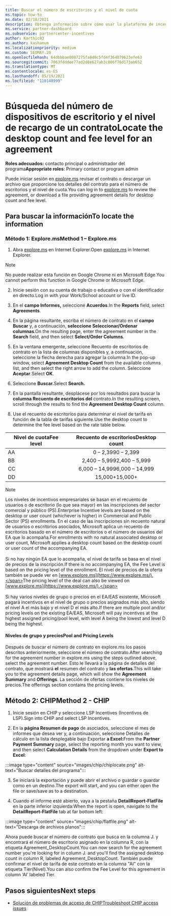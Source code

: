 ```yaml
---
title: Buscar el número de escritorios y el nivel de cuota
ms.topic: how-to
ms.date: 02/18/2021
description: Obtenga información sobre cómo usar la plataforma de incentivos de canal (CHIP) para encontrar la información de nivel de cuota y recuento de escritorio para un contrato.
ms.service: partner-dashboard
ms.subservice: partnercenter-incentives
author: Karthic83
ms.author: kashanum
ms.localizationpriority: medium
ms.custom: SEOMAY.20
ms.openlocfilehash: 64dbbbae0087275fa8d0c5fd4f364079623efe63
ms.sourcegitcommit: 7063fdddee77ad2d8e627ab3c806f76d173ab652
ms.translationtype: MT
ms.contentlocale: es-ES
ms.lasthandoff: 05/19/2021
ms.locfileid: "110148999"
---
```

# <a name="locate-the-desktop-count-and-fee-level-for-an-agreement"></a><span data-ttu-id="d86ea-103">Búsqueda del número de dispositivos de escritorio y el nivel de recargo de un contrato</span><span class="sxs-lookup"><span data-stu-id="d86ea-103">Locate the desktop count and fee level for an agreement</span></span>

<span data-ttu-id="d86ea-104">**Roles adecuados:** contacto principal o administrador del programa</span><span class="sxs-lookup"><span data-stu-id="d86ea-104">**Appropriate roles**: Primary contact or program admin</span></span>

<span data-ttu-id="d86ea-105">Puede iniciar sesión en [explore.ms](https://www.explore.ms/) revisar el contrato o descargar un archivo que proporcione los detalles del contrato para el número de escritorios y el nivel de cuota.</span><span class="sxs-lookup"><span data-stu-id="d86ea-105">You can log in to [explore.ms](https://www.explore.ms/) to review the agreement, or download a file providing agreement details for desktop count and fee level.</span></span>

## <a name="to-locate-the-information"></a><span data-ttu-id="d86ea-106">Para buscar la información</span><span class="sxs-lookup"><span data-stu-id="d86ea-106">To locate the information</span></span>

### <a name="method-1--explorems"></a><span data-ttu-id="d86ea-107">Método 1: Explore.ms</span><span class="sxs-lookup"><span data-stu-id="d86ea-107">Method 1 – Explore.ms</span></span>

1. <span data-ttu-id="d86ea-108">Abra [explore.ms](https://www.explore.ms/) en Internet Explorer.</span><span class="sxs-lookup"><span data-stu-id="d86ea-108">Open [explore.ms](https://www.explore.ms/) in Internet Explorer.</span></span> 

>[!Note]
><span data-ttu-id="d86ea-109">No puede realizar esta función en Google Chrome ni en Microsoft Edge.</span><span class="sxs-lookup"><span data-stu-id="d86ea-109">You cannot perform this function in Google Chrome or Microsoft Edge.</span></span>

2. <span data-ttu-id="d86ea-110">Inicie sesión con su cuenta de trabajo o educativa o con el identificador en directo.</span><span class="sxs-lookup"><span data-stu-id="d86ea-110">Log in with your Work/School account or live ID.</span></span>  

3. <span data-ttu-id="d86ea-111">En el **campo Informes,** seleccione **Acuerdos**.</span><span class="sxs-lookup"><span data-stu-id="d86ea-111">In the **Reports** field, select **Agreements**.</span></span>

4. <span data-ttu-id="d86ea-112">En la página resultante, escriba el número de contrato en el **campo Buscar** y, a continuación, **seleccione Seleccionar/Ordenar columnas**.</span><span class="sxs-lookup"><span data-stu-id="d86ea-112">On the resulting page, enter the agreement number in the **Search** field, and then select **Select/Order Columns**.</span></span>

5. <span data-ttu-id="d86ea-113">En la ventana emergente,  seleccione Recuento de escritorios de contrato en la lista de columnas disponibles y, a continuación, seleccione la flecha derecha para agregar la columna.</span><span class="sxs-lookup"><span data-stu-id="d86ea-113">In the pop-up window, select **Agreement Desktop Count** from the available columns list, and then select the right arrow to add the column.</span></span> <span data-ttu-id="d86ea-114">Seleccione **Aceptar**.</span><span class="sxs-lookup"><span data-stu-id="d86ea-114">Select **OK**.</span></span>

6. <span data-ttu-id="d86ea-115">Seleccione **Buscar.**</span><span class="sxs-lookup"><span data-stu-id="d86ea-115">Select **Search.**</span></span>

7. <span data-ttu-id="d86ea-116">En la pantalla resultante, desplácese por los resultados para buscar la **columna Recuento de escritorios del** contrato.</span><span class="sxs-lookup"><span data-stu-id="d86ea-116">In the resulting screen, scroll through the results to find the **Agreement Desktop Count** column.</span></span> 

8. <span data-ttu-id="d86ea-117">Use el recuento de escritorios para determinar el nivel de tarifa en función de la tabla de tarifas siguiente.</span><span class="sxs-lookup"><span data-stu-id="d86ea-117">Use the desktop count to determine the fee level based on the rate table below.</span></span>  

| <span data-ttu-id="d86ea-118">Nivel de cuota</span><span class="sxs-lookup"><span data-stu-id="d86ea-118">Fee level</span></span> | <span data-ttu-id="d86ea-119">Recuento de escritorios</span><span class="sxs-lookup"><span data-stu-id="d86ea-119">Desktop count</span></span> |
| ------ | :-----------: |
|  <span data-ttu-id="d86ea-120">A</span><span class="sxs-lookup"><span data-stu-id="d86ea-120">A</span></span> | <span data-ttu-id="d86ea-121">0 – 2,399</span><span class="sxs-lookup"><span data-stu-id="d86ea-121">0 – 2,399</span></span>    |
|  <span data-ttu-id="d86ea-122">B</span><span class="sxs-lookup"><span data-stu-id="d86ea-122">B</span></span> | <span data-ttu-id="d86ea-123">2,400 – 5,999</span><span class="sxs-lookup"><span data-stu-id="d86ea-123">2,400 – 5,999</span></span>    |
|  <span data-ttu-id="d86ea-124">C</span><span class="sxs-lookup"><span data-stu-id="d86ea-124">C</span></span> | <span data-ttu-id="d86ea-125">6,000 – 14,999</span><span class="sxs-lookup"><span data-stu-id="d86ea-125">6,000 – 14,999</span></span>    |
|  <span data-ttu-id="d86ea-126">D</span><span class="sxs-lookup"><span data-stu-id="d86ea-126">D</span></span> | <span data-ttu-id="d86ea-127">15,000+</span><span class="sxs-lookup"><span data-stu-id="d86ea-127">15,000+</span></span>   |

>[!NOTE]
><span data-ttu-id="d86ea-128">Los niveles de incentivos empresariales se basan en el recuento de usuarios o de escritorio (lo que sea mayor) en las inscripciones del sector comercial y público (PS).</span><span class="sxs-lookup"><span data-stu-id="d86ea-128">Enterprise Incentive levels are based on the desktop or user count (whichever is higher) in Commercial and Public Sector (PS) enrollments.</span></span> <span data-ttu-id="d86ea-129">En el caso de las inscripciones sin recuento natural de usuarios o escritorios asociados, Microsoft aplica un recuento de escritorios basado en el número de escritorios o el número de usuarios del EA que lo acompaña.</span><span class="sxs-lookup"><span data-stu-id="d86ea-129">For enrollments with no natural associated desktop or user count, Microsoft applies a desktop count based on the desktop count or user count of the accompanying EA.</span></span> <br><br><span data-ttu-id="d86ea-130">Si no hay ningún EA que lo acompaña, el nivel de tarifa se basa en el nivel de precios de la inscripción.</span><span class="sxs-lookup"><span data-stu-id="d86ea-130">If there is no accompanying EA, the Fee Level is based on the pricing level of the enrollment.</span></span> <span data-ttu-id="d86ea-131">El nivel de precios de la oferta también se puede ver en [www.explore.ms](https://www.explore.ms/).</span><span class="sxs-lookup"><span data-stu-id="d86ea-131">The pricing level of the deal can also be viewed on [www.explore.ms](https://www.explore.ms/).</span></span> <br><br><span data-ttu-id="d86ea-132">Si hay varios niveles de grupo o precios en el EA/EAS existente, Microsoft pagará incentivos en el nivel de grupo o precios asignados más alto, siendo el nivel A el más bajo y el nivel D el más alto.</span><span class="sxs-lookup"><span data-stu-id="d86ea-132">If there are multiple pool and/or pricing levels on the existing EA/EAS,  Microsoft will pay incentives at the highest assigned pricing/pool level, with level A being the lowest and level D being the highest.</span></span>

#### <a name="pool-and-pricing-levels"></a><span data-ttu-id="d86ea-133">Niveles de grupo y precios</span><span class="sxs-lookup"><span data-stu-id="d86ea-133">Pool and Pricing Levels</span></span>

<span data-ttu-id="d86ea-134">Después de buscar el número de contrato en explore.ms los pasos descritos anteriormente, seleccione el número de contrato.</span><span class="sxs-lookup"><span data-stu-id="d86ea-134">After searching for the agreement number in explore.ms using the steps outlined above, select the agreement number.</span></span> <span data-ttu-id="d86ea-135">Esto le llevará a la página de detalles del contrato, que mostrará **el** resumen del contrato y **las ofertas**.</span><span class="sxs-lookup"><span data-stu-id="d86ea-135">This will take you to the agreement details page, which will show the **Agreement Summary** and **Offerings**.</span></span> <span data-ttu-id="d86ea-136">La sección de ofertas contiene los niveles de precios.</span><span class="sxs-lookup"><span data-stu-id="d86ea-136">The offerings section contains the pricing levels.</span></span>

## <a name="method-2---chip"></a><span data-ttu-id="d86ea-137">Método 2: CHIP</span><span class="sxs-lookup"><span data-stu-id="d86ea-137">Method 2 - CHIP</span></span>

1. <span data-ttu-id="d86ea-138">Inicie sesión en CHIP y seleccione LSP Incentives (Incentivos de LSP).</span><span class="sxs-lookup"><span data-stu-id="d86ea-138">Sign into CHIP and select LSP Incentives.</span></span>

2. <span data-ttu-id="d86ea-139">En la **página Resumen de pago** de asociados, seleccione el  mes de informes que desea ver y, a continuación, seleccione Detalles de cálculo en la lista desplegable bajo Exportar **a Excel:**</span><span class="sxs-lookup"><span data-stu-id="d86ea-139">From the **Partner Payment Summary** page, select the reporting month you want to view, and then select **Calculation Details** from the dropdown under **Export to Excel**:</span></span>

:::image type="content" source="images/chip/chiplocate.png" alt-text="Buscar detalles del programa":::

3. <span data-ttu-id="d86ea-141">Se iniciará la exportación y puede abrir el archivo o guardar o guardar como en un destino.</span><span class="sxs-lookup"><span data-stu-id="d86ea-141">The export will start, and you can either open the file or save/save as to a destination.</span></span>

4. <span data-ttu-id="d86ea-142">Cuando el informe esté abierto, vaya a la pestaña **DetailReport-FlatFile** en la parte inferior izquierda:</span><span class="sxs-lookup"><span data-stu-id="d86ea-142">When the report is open, navigate to the **DetailReport-FlatFile** tab at far bottom left:</span></span>

:::image type="content" source="images/chip/flatfile.png" alt-text="Descarga de archivos planos":::

<span data-ttu-id="d86ea-144">Ahora puede buscar el número de contrato que busca en la columna J. y encontrará el número de escritorio asignado en la columna R, con la etiqueta Agreement_DesktopCount.</span><span class="sxs-lookup"><span data-stu-id="d86ea-144">You can now search for the agreement number you're looking for in column J. and you'll find the assigned desktop count in column R, labeled Agreement_DesktopCount.</span></span> <span data-ttu-id="d86ea-145">También puede confirmar el nivel de tarifa de este contrato en la columna "AI" con la etiqueta Tier(Nivel).</span><span class="sxs-lookup"><span data-stu-id="d86ea-145">You can also confirm the Fee Level for this agreement in column ‘AI’ labeled Tier.</span></span>

## <a name="next-steps"></a><span data-ttu-id="d86ea-146">Pasos siguientes</span><span class="sxs-lookup"><span data-stu-id="d86ea-146">Next steps</span></span>

- [<span data-ttu-id="d86ea-147">Solución de problemas de acceso de CHIP</span><span class="sxs-lookup"><span data-stu-id="d86ea-147">Troubleshoot CHIP access issues</span></span>](chip-access-trouble.md)
